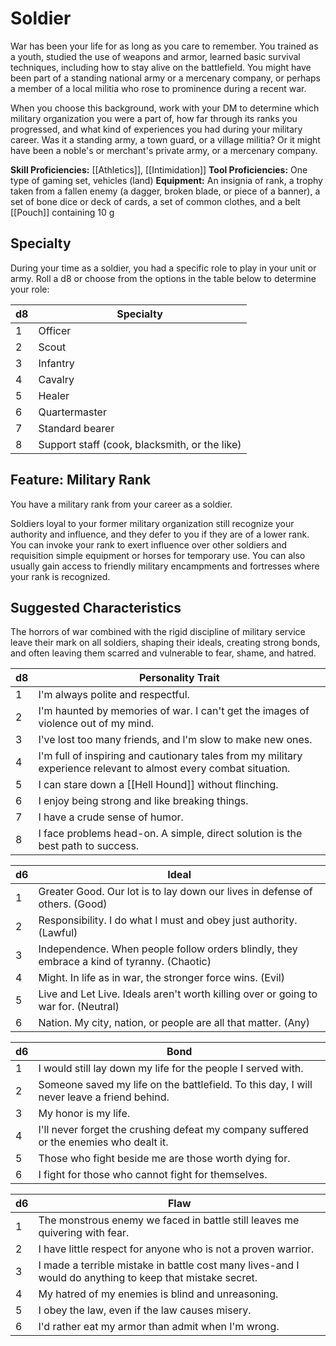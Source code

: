 # Soldier

War has been your life for as long as you care to remember. You trained as a youth, studied the use of weapons and armor, learned basic survival techniques, including how to stay alive on the battlefield. You might have been part of a standing national army or a mercenary company, or perhaps a member of a local militia who rose to prominence during a recent war.

When you choose this background, work with your DM to determine which military organization you were a part of, how far through its ranks you progressed, and what kind of experiences you had during your military career. Was it a standing army, a town guard, or a village militia? Or it might have been a noble's or merchant's private army, or a mercenary company.

**Skill Proficiencies:** [[Athletics]], [[Intimidation]] 
**Tool Proficiencies:** One type of gaming set, vehicles (land)
**Equipment:** An insignia of rank, a trophy taken from a fallen enemy (a dagger, broken blade, or piece of a banner), a set of bone dice or deck of cards, a set of common clothes, and a belt [[Pouch]] containing 10 g

## Specialty

During your time as a soldier, you had a specific role to play in your unit or army. Roll a d8 or choose from the options in the table below to determine your role:

| d8  | Specialty                                     |
| --- | --------------------------------------------- |
| 1   | Officer                                       |
| 2   | Scout                                         |
| 3   | Infantry                                      |
| 4   | Cavalry                                       |
| 5   | Healer                                        |
| 6   | Quartermaster                                 |
| 7   | Standard bearer                               |
| 8   | Support staff (cook, blacksmith, or the like) |

## Feature: Military Rank

You have a military rank from your career as a soldier.

Soldiers loyal to your former military organization still recognize your authority and influence, and they defer to you if they are of a lower rank. You can invoke your rank to exert influence over other soldiers and requisition simple equipment or horses for temporary use. You can also usually gain access to friendly military encampments and fortresses where your rank is recognized.

## Suggested Characteristics

The horrors of war combined with the rigid discipline of military service leave their mark on all soldiers, shaping their ideals, creating strong bonds, and often leaving them scarred and vulnerable to fear, shame, and hatred.

| d8  | Personality Trait                                                                                                 |
| --- | ----------------------------------------------------------------------------------------------------------------- |
| 1   | I'm always polite and respectful.                                                                                 |
| 2   | I'm haunted by memories of war. I can't get the images of violence out of my mind.                                |
| 3   | I've lost too many friends, and l'm slow to make new ones.                                                        |
| 4   | I'm full of inspiring and cautionary tales from my military experience relevant to almost every combat situation. |
| 5   | I can stare down a [[Hell Hound]] without flinching.                                                                  |
| 6   | I enjoy being strong and like breaking things.                                                                    |
| 7   | I have a crude sense of humor.                                                                                    |
| 8   | I face problems head-on. A simple, direct solution is the best path to success.                                   |

| d6  | Ideal                                                                                      |
| --- | ------------------------------------------------------------------------------------------ |
| 1   | Greater Good. Our lot is to lay down our lives in defense of others. (Good)                |
| 2   | Responsibility. I do what I must and obey just authority. (Lawful)                         |
| 3   | Independence. When people follow orders blindly, they embrace a kind of tyranny. (Chaotic) |
| 4   | Might. In life as in war, the stronger force wins. (Evil)                                  |
| 5   | Live and Let Live. Ideals aren't worth killing over or going to war for. (Neutral)         |
| 6   | Nation. My city, nation, or people are all that matter. (Any)                              |

| d6  | Bond                                                                                       |
| --- | ------------------------------------------------------------------------------------------ |
| 1   | I would still lay down my life for the people I served with.                               |
| 2   | Someone saved my life on the battlefield. To this day, I will never leave a friend behind. |
| 3   | My honor is my life.                                                                       |
| 4   | I'll never forget the crushing defeat my company suffered or the enemies who dealt it.     |
| 5   | Those who fight beside me are those worth dying for.                                       |
| 6   | I fight for those who cannot fight for themselves.                                         |

| d6  | Flaw                                                                                                     |
| --- | -------------------------------------------------------------------------------------------------------- |
| 1   | The monstrous enemy we faced in battle still leaves me quivering with fear.                              |
| 2   | I have little respect for anyone who is not a proven warrior.                                            |
| 3   | I made a terrible mistake in battle cost many lives-and I would do anything to keep that mistake secret. |
| 4   | My hatred of my enemies is blind and unreasoning.                                                        |
| 5   | I obey the law, even if the law causes misery.                                                           |
| 6   | I'd rather eat my armor than admit when I'm wrong.                                                       |
